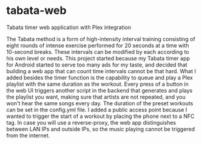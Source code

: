 # tabata-web
Tabata timer web application with Plex integration

The Tabata method is a form of high-intensity interval training consisting of eight rounds of intense exercise performed for 20 seconds at a time with 10-second breaks. These intervals can be modified by each according to his own level or needs.
This project started because my Tabata timer app for Android started to serve too many ads for my taste, and decided that building a web app that can count time intervals cannot be that hard.
What I added besides the timer function is the capability to queue and play a Plex playlist with the same duration as the workout. Every press of a button in the web UI triggers another script in the backend that generates and plays the playlist you want, making sure that artists are not repeated, and you won't hear the same songs every day. The duration of the preset workouts can be set in the config.yml file. I added a public access point because I wanted to trigger the start of a workout by placing the phone next to a NFC tag. In case you will use a reverse-proxy, the web app distinguishes between LAN IPs and outside IPs, so the music playing cannot be triggered from the internet. 
